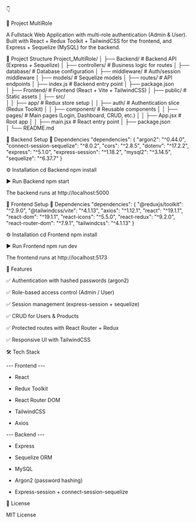 👇

📌 Project MultiRole

A Fullstack Web Application with multi-role authentication (Admin & User).
Built with React + Redux Toolkit + TailwindCSS for the frontend, and Express + Sequelize (MySQL) for the backend.

📂 Project Structure
Project_MultiRole/
│
├── Backend/               # Backend API (Express + Sequelize)
│   ├── controllers/       # Business logic for routes
│   ├── database/          # Database configuration
│   ├── middleware/        # Auth/session middleware
│   ├── models/            # Sequelize models
│   ├── routes/            # API endpoints
│   ├── index.js           # Backend entry point
│   ├── package.json       
│
├── Frontend/              # Frontend (React + Vite + TailwindCSS)
│   ├── public/            # Static assets
│   ├── src/               
│   │   ├── app/           # Redux store setup
│   │   ├── auth/          # Authentication slice (Redux Toolkit)
│   │   ├── component/     # Reusable components
│   │   ├── pages/         # Main pages (Login, Dashboard, CRUD, etc.)
│   │   ├── App.jsx        # Root app
│   │   ├── main.jsx       # React entry point
│   ├── package.json       
│
└── README.md

🚀 Backend Setup
🔧 Dependencies
"dependencies": { 
  "argon2": "^0.44.0",
  "connect-session-sequelize": "^8.0.2",
  "cors": "^2.8.5",
  "dotenv": "^17.2.2",
  "express": "^5.1.0",
  "express-session": "^1.18.2",
  "mysql2": "^3.14.5",
  "sequelize": "^6.37.7"
}

⚙️ Installation
cd Backend
npm install

▶️ Run Backend
npm start


The backend runs at http://localhost:5000

🎨 Frontend Setup
🔧 Dependencies
"dependencies": {
  "@reduxjs/toolkit": "^2.9.0",
  "@tailwindcss/vite": "^4.1.13",
  "axios": "^1.12.1",
  "react": "^19.1.1",
  "react-dom": "^19.1.1",
  "react-icons": "^5.5.0",
  "react-redux": "^9.2.0",
  "react-router-dom": "^7.9.1",
  "tailwindcss": "^4.1.13"
}

⚙️ Installation
cd Frontend
npm install

▶️ Run Frontend
npm run dev


The frontend runs at http://localhost:5173

🔑 Features

✅ Authentication with hashed passwords (argon2)

✅ Role-based access control (Admin / User)

✅ Session management (express-session + sequelize)

✅ CRUD for Users & Products

✅ Protected routes with React Router + Redux

✅ Responsive UI with TailwindCSS

🛠️ Tech Stack

--- Frontend ---

- React

- Redux Toolkit

- React Router DOM

- TailwindCSS

- Axios

--- Backend ---

- Express

- Sequelize ORM

- MySQL

- Argon2 (password hashing)

- Express-session + connect-session-sequelize

📜 License

MIT License
